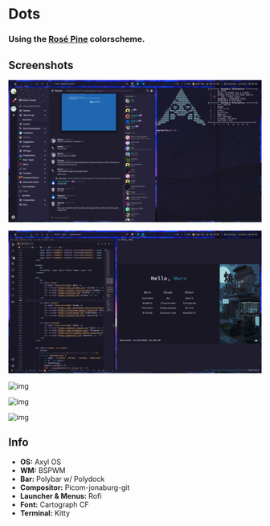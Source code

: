 # Dots

### Using the [Rosé Pine](https://rosepinetheme.com) colorscheme.

## Screenshots

![img](/screenshots/image.png)

![img](/screenshots/image2.png)

![img](/screenshots/image3.png)

![img](/screenshots/image4.png)

![img](/screenshots/image5.png)

## Info

* **OS:** Axyl OS
* **WM:** BSPWM
* **Bar:** Polybar w/ Polydock
* **Compositor:** Picom-jonaburg-git
* **Launcher & Menus:** Rofi
* **Font:** Cartograph CF
* **Terminal:** Kitty
